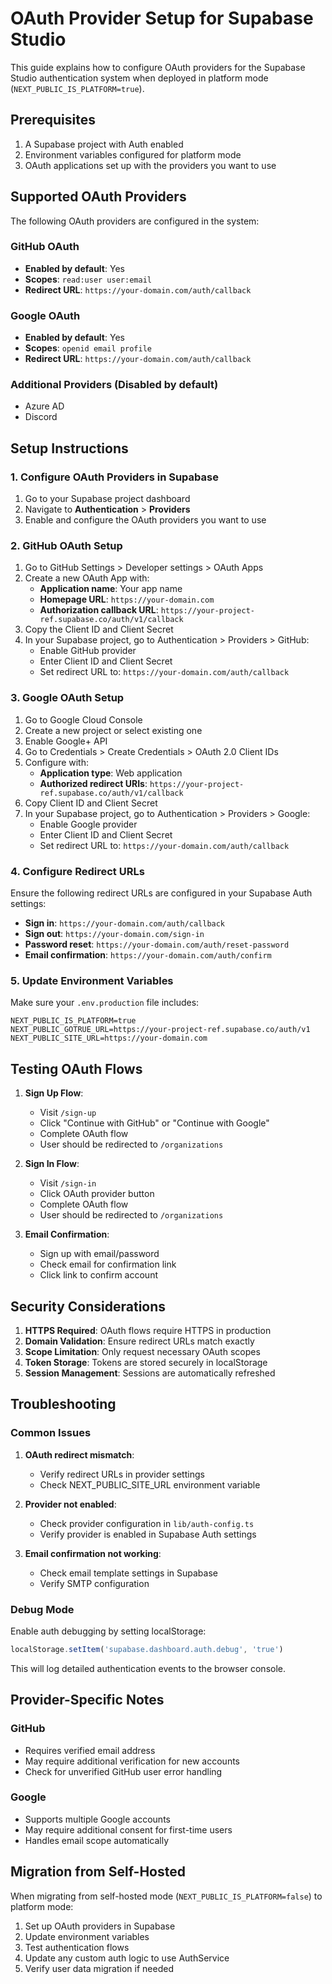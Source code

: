 # OAuth Provider Setup for Supabase Studio

This guide explains how to configure OAuth providers for the Supabase Studio authentication system when deployed in platform mode (`NEXT_PUBLIC_IS_PLATFORM=true`).

## Prerequisites

1. A Supabase project with Auth enabled
2. Environment variables configured for platform mode
3. OAuth applications set up with the providers you want to use

## Supported OAuth Providers

The following OAuth providers are configured in the system:

### GitHub OAuth
- **Enabled by default**: Yes
- **Scopes**: `read:user user:email`
- **Redirect URL**: `https://your-domain.com/auth/callback`

### Google OAuth
- **Enabled by default**: Yes
- **Scopes**: `openid email profile`
- **Redirect URL**: `https://your-domain.com/auth/callback`

### Additional Providers (Disabled by default)
- Azure AD
- Discord

## Setup Instructions

### 1. Configure OAuth Providers in Supabase

1. Go to your Supabase project dashboard
2. Navigate to **Authentication** > **Providers**
3. Enable and configure the OAuth providers you want to use

### 2. GitHub OAuth Setup

1. Go to GitHub Settings > Developer settings > OAuth Apps
2. Create a new OAuth App with:
   - **Application name**: Your app name
   - **Homepage URL**: `https://your-domain.com`
   - **Authorization callback URL**: `https://your-project-ref.supabase.co/auth/v1/callback`
3. Copy the Client ID and Client Secret
4. In your Supabase project, go to Authentication > Providers > GitHub:
   - Enable GitHub provider
   - Enter Client ID and Client Secret
   - Set redirect URL to: `https://your-domain.com/auth/callback`

### 3. Google OAuth Setup

1. Go to Google Cloud Console
2. Create a new project or select existing one
3. Enable Google+ API
4. Go to Credentials > Create Credentials > OAuth 2.0 Client IDs
5. Configure with:
   - **Application type**: Web application
   - **Authorized redirect URIs**: `https://your-project-ref.supabase.co/auth/v1/callback`
6. Copy Client ID and Client Secret
7. In your Supabase project, go to Authentication > Providers > Google:
   - Enable Google provider
   - Enter Client ID and Client Secret
   - Set redirect URL to: `https://your-domain.com/auth/callback`

### 4. Configure Redirect URLs

Ensure the following redirect URLs are configured in your Supabase Auth settings:

- **Sign in**: `https://your-domain.com/auth/callback`
- **Sign out**: `https://your-domain.com/sign-in`
- **Password reset**: `https://your-domain.com/auth/reset-password`
- **Email confirmation**: `https://your-domain.com/auth/confirm`

### 5. Update Environment Variables

Make sure your `.env.production` file includes:

```env
NEXT_PUBLIC_IS_PLATFORM=true
NEXT_PUBLIC_GOTRUE_URL=https://your-project-ref.supabase.co/auth/v1
NEXT_PUBLIC_SITE_URL=https://your-domain.com
```

## Testing OAuth Flows

1. **Sign Up Flow**:
   - Visit `/sign-up`
   - Click "Continue with GitHub" or "Continue with Google"
   - Complete OAuth flow
   - User should be redirected to `/organizations`

2. **Sign In Flow**:
   - Visit `/sign-in`
   - Click OAuth provider button
   - Complete OAuth flow
   - User should be redirected to `/organizations`

3. **Email Confirmation**:
   - Sign up with email/password
   - Check email for confirmation link
   - Click link to confirm account

## Security Considerations

1. **HTTPS Required**: OAuth flows require HTTPS in production
2. **Domain Validation**: Ensure redirect URLs match exactly
3. **Scope Limitation**: Only request necessary OAuth scopes
4. **Token Storage**: Tokens are stored securely in localStorage
5. **Session Management**: Sessions are automatically refreshed

## Troubleshooting

### Common Issues

1. **OAuth redirect mismatch**:
   - Verify redirect URLs in provider settings
   - Check NEXT_PUBLIC_SITE_URL environment variable

2. **Provider not enabled**:
   - Check provider configuration in `lib/auth-config.ts`
   - Verify provider is enabled in Supabase Auth settings

3. **Email confirmation not working**:
   - Check email template settings in Supabase
   - Verify SMTP configuration

### Debug Mode

Enable auth debugging by setting localStorage:
```javascript
localStorage.setItem('supabase.dashboard.auth.debug', 'true')
```

This will log detailed authentication events to the browser console.

## Provider-Specific Notes

### GitHub
- Requires verified email address
- May require additional verification for new accounts
- Check for unverified GitHub user error handling

### Google
- Supports multiple Google accounts
- May require additional consent for first-time users
- Handles email scope automatically

## Migration from Self-Hosted

When migrating from self-hosted mode (`NEXT_PUBLIC_IS_PLATFORM=false`) to platform mode:

1. Set up OAuth providers in Supabase
2. Update environment variables
3. Test authentication flows
4. Update any custom auth logic to use AuthService
5. Verify user data migration if needed